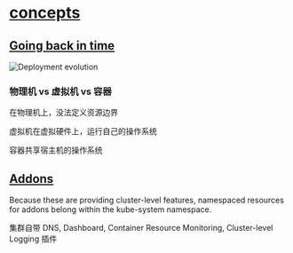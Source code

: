 # [concepts](https://kubernetes.io/docs/concepts/)

## [Going back in time](https://kubernetes.io/docs/concepts/overview/)

![Deployment evolution](https://d33wubrfki0l68.cloudfront.net/26a177ede4d7b032362289c6fccd448fc4a91174/eb693/images/docs/container_evolution.svg)

### 物理机 vs 虚拟机 vs 容器

在物理机上，没法定义资源边界

虚拟机在虚拟硬件上，运行自己的操作系统

容器共享宿主机的操作系统

## [Addons](https://kubernetes.io/docs/concepts/overview/components/)

Because these are providing cluster-level features, namespaced resources for addons belong within the kube-system namespace.

集群自带 DNS, Dashboard, Container Resource Monitoring, Cluster-level Logging 插件
